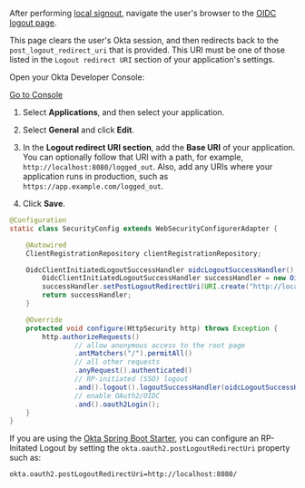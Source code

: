 After performing [local signout](/docs/guides/sign-users-out/sign-out-of-your-app/springboot/), navigate the user's browser to the [OIDC logout page](https://developer.okta.com/docs/reference/api/oidc/#logout).

This page clears the user's Okta session, and then redirects back to the `post_logout_redirect_uri` that is provided. This URI must be one of those listed in the `Logout redirect URI` section of your application's settings.

Open your Okta Developer Console:

<a href="https://login.okta.com/" target="_blank" class="Button--blue">Go to Console</a>

1. Select **Applications**, and then select your application.

2. Select **General** and click **Edit**.

3. In the **Logout redirect URI section**, add the **Base URI** of your application. You can optionally follow that URI with a path, for example, `http://localhost:8080/logged_out`. Also, add any URIs where your application runs in production, such as `https://app.example.com/logged_out`.

4. Click **Save**.

```java
@Configuration
static class SecurityConfig extends WebSecurityConfigurerAdapter {

    @Autowired
    ClientRegistrationRepository clientRegistrationRepository;

    OidcClientInitiatedLogoutSuccessHandler oidcLogoutSuccessHandler() {
        OidcClientInitiatedLogoutSuccessHandler successHandler = new OidcClientInitiatedLogoutSuccessHandler(clientRegistrationRepository);
        successHandler.setPostLogoutRedirectUri(URI.create("http://localhost:8080/"));
        return successHandler;
    }

    @Override
    protected void configure(HttpSecurity http) throws Exception {
        http.authorizeRequests()
                // allow anonymous access to the root page
                .antMatchers("/").permitAll()
                // all other requests
                .anyRequest().authenticated()
                // RP-initiated (SSO) logout
                .and().logout().logoutSuccessHandler(oidcLogoutSuccessHandler())
                // enable OAuth2/OIDC
                .and().oauth2Login();
    }
}
```

If you are using the [Okta Spring Boot Starter](https://github.com/okta/okta-spring-boot), you can configure an RP-Initated Logout by setting the `okta.oauth2.postLogoutRedirectUri` property such as:

```properties
okta.oauth2.postLogoutRedirectUri=http://localhost:8080/
```
